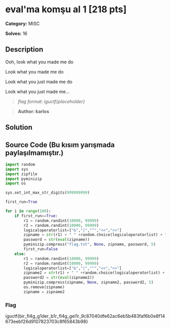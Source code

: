 # eval'ma komşu al 1 [218 pts]

**Category:** MISC

**Solves:** 16

## Description
Ooh, look what you made me do

Look what you made me do

Look what you just made me do

Look what you just made me...

>*flag format: iguctf{placeholder}*

>**Author: karlos**

## Solution

## Source Code (Bu kısım yarışmada paylaşılmamıştır.)
```py
import random
import sys
import zipfile
import pyminizip
import os

sys.set_int_max_str_digits(999999999)

first_run=True

for i in range(100):
	if first_run==True:
		r1 = random.randint(10000, 99999)
		r2 = random.randint(10000, 99999)
		logicaloperatorlist=["&","|","^","<<",">>"]
		zipname = str(r1) + " " +random.choice(logicaloperatorlist) + " " +str(r2)
		password = str(eval(zipname))
		pyminizip.compress("flag.txt", None, zipname, password, 5)
		first_run=False
	else:
		r1 = random.randint(10000, 99999)
		r2 = random.randint(10000, 99999)
		logicaloperatorlist=["&","|","^","<<",">>"]
		zipname2 = str(r1) + " " +random.choice(logicaloperatorlist) + " " +str(r2)
		password2 = str(eval(zipname2))
		pyminizip.compress(zipname, None, zipname2, password2, 5)
		os.remove(zipname)
		zipname = zipname2
```

### Flag

iguctf{bir_fl4g_g1der_b1r_fl4g_gel1r_9c87040dfe62ac6eb5b483faf6b0e8f14673eebf26d9107823703c8f65843b98}
